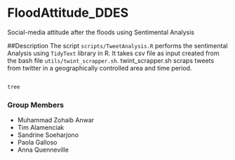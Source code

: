 # FloodAttitude_DDES
Social-media attitude after the floods using Sentimental Analysis

##Description
The script `scripts/TweetAnalysis.R` performs the sentimental Analysis using `TidyText` library in R. It takes csv file as input created from the bash file `utils/twint_scrapper.sh`. twint_scrapper.sh scraps tweets from twitter in a geographically controlled area and time period.

```bash

tree

```

### Group Members 
- Muhammad Zohaib Anwar
- Tim Alamenciak
- Sandrine Soeharjono
- Paola Galloso
- Anna Quenneville


